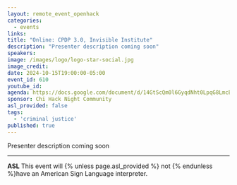 ```yaml
---
layout: remote_event_openhack
categories:
  - events
links: 
title: "Online: CPDP 3.0, Invisible Institute"
description: "Presenter description coming soon"
speakers:
image: /images/logo/logo-star-social.jpg
image_credit:
date: 2024-10-15T19:00:00-05:00
event_id: 610
youtube_id: 
agenda: https://docs.google.com/document/d/14GtScQm0l6GyqdNht0LpqG8LmcEF7i3COjNJ06PaTj8/edit#
sponsor: Chi Hack Night Community
asl_provided: false
tags: 
  - 'criminal justice'
published: true
---
```


Presenter description coming soon

---

**ASL** This event will {% unless page.asl_provided %} not {% endunless %}have an American Sign Language interpreter.